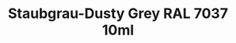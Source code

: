 ---
layout: product
title: "Staubgrau-Dusty Grey RAL 7037 10ml"
price: "330" 
desc: "Nitro 10mL"
img_path: "/assets/img/RC215.webp"
brand: "AK "
available: true
special_offer: false
new: false
soon: false
cat: "020000"
subcat: "020200"
subsubcat: "020201"
sifra: "RC215"
popular: false
spec: true
---